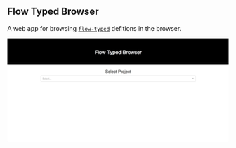 Flow Typed Browser
------------------

A web app for browsing [`flow-typed`](https://github.com/flowtype/flow-typed) defitions in the browser.

![](images/demo.gif)